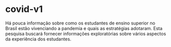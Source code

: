 # covid-v1
Há pouca informação sobre como os estudantes de ensino superior no Brasil estão vivenciando a pandemia e quais as estratégias adotaram. Esta pesquisa buscará fornecer informações exploratórias sobre vários aspectos da experiência dos estudantes.        
